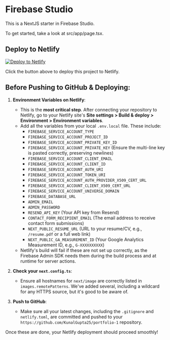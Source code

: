 
# Firebase Studio

This is a NextJS starter in Firebase Studio.

To get started, take a look at src/app/page.tsx.

## Deploy to Netlify

[![Deploy to Netlify](https://www.netlify.com/img/deploy/button.svg)](https://app.netlify.com/start/deploy?repository=https://github.com/KunalGupta25/portfolio-1)

Click the button above to deploy this project to Netlify.

## Before Pushing to GitHub & Deploying:

1.  **Environment Variables on Netlify**:
    *   This is the **most critical step**. After connecting your repository to Netlify, go to your Netlify site's **Site settings > Build & deploy > Environment > Environment variables**.
    *   Add all the variables from your local `.env.local` file. These include:
        *   `FIREBASE_SERVICE_ACCOUNT_TYPE`
        *   `FIREBASE_SERVICE_ACCOUNT_PROJECT_ID`
        *   `FIREBASE_SERVICE_ACCOUNT_PRIVATE_KEY_ID`
        *   `FIREBASE_SERVICE_ACCOUNT_PRIVATE_KEY` (Ensure the multi-line key is pasted correctly, preserving newlines)
        *   `FIREBASE_SERVICE_ACCOUNT_CLIENT_EMAIL`
        *   `FIREBASE_SERVICE_ACCOUNT_CLIENT_ID`
        *   `FIREBASE_SERVICE_ACCOUNT_AUTH_URI`
        *   `FIREBASE_SERVICE_ACCOUNT_TOKEN_URI`
        *   `FIREBASE_SERVICE_ACCOUNT_AUTH_PROVIDER_X509_CERT_URL`
        *   `FIREBASE_SERVICE_ACCOUNT_CLIENT_X509_CERT_URL`
        *   `FIREBASE_SERVICE_ACCOUNT_UNIVERSE_DOMAIN`
        *   `FIREBASE_DATABASE_URL`
        *   `ADMIN_EMAIL`
        *   `ADMIN_PASSWORD`
        *   `RESEND_API_KEY` (Your API key from Resend)
        *   `CONTACT_FORM_RECIPIENT_EMAIL` (The email address to receive contact form submissions)
        *   `NEXT_PUBLIC_RESUME_URL` (URL to your resume/CV, e.g., `/resume.pdf` or a full web link)
        *   `NEXT_PUBLIC_GA_MEASUREMENT_ID` (Your Google Analytics Measurement ID, e.g., `G-XXXXXXXXXX`)
    *   Netlify's build will fail if these are not set up correctly, as the Firebase Admin SDK needs them during the build process and at runtime for server actions.

2.  **Check your `next.config.ts`**:
    *   Ensure all hostnames for `next/image` are correctly listed in `images.remotePatterns`. We've added several, including a wildcard for any HTTPS source, but it's good to be aware of.

3.  **Push to GitHub**:
    *   Make sure all your latest changes, including the `.gitignore` and `netlify.toml`, are committed and pushed to your `https://github.com/KunalGupta25/portfolio-1` repository.

Once these are done, your Netlify deployment should proceed smoothly!

